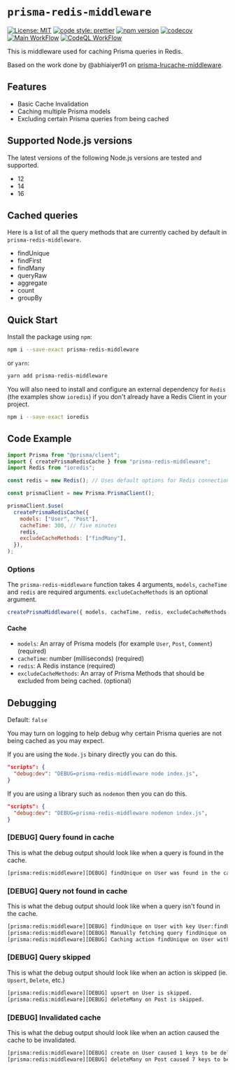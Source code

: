 # `prisma-redis-middleware`

[![License: MIT](https://img.shields.io/badge/License-MIT-blue.svg)](LICENSE.md)
[![code style: prettier](https://img.shields.io/badge/code_style-prettier-ff69b4.svg)](https://github.com/prettier/prettier)
[![npm version](https://badge.fury.io/js/prisma-redis-middleware.svg)](https://badge.fury.io/js/prisma-redis-middleware)
[![codecov](https://codecov.io/gh/Asjas/prisma-redis-middleware/branch/main/graph/badge.svg?token=6F6DDOSRK8)](https://codecov.io/gh/Asjas/prisma-redis-middleware)
[![Main WorkFlow](https://github.com/Asjas/prisma-redis-middleware/actions/workflows/main.yml/badge.svg)](https://github.com/Asjas/prisma-redis-middleware/actions/workflows/main.yml)
[![CodeQL WorkFlow](https://github.com/Asjas/prisma-redis-middleware/actions/workflows/codeql-analysis.yml/badge.svg)](https://github.com/Asjas/prisma-redis-middleware/actions/workflows/codeql-analysis.yml)

This is middleware used for caching Prisma queries in Redis.

Based on the work done by @abhiaiyer91 on
[prisma-lrucache-middleware](https://github.com/abhiaiyer91/prisma-lrucache-middleware).

## Features

- Basic Cache Invalidation
- Caching multiple Prisma models
- Excluding certain Prisma queries from being cached

## Supported Node.js versions

The latest versions of the following Node.js versions are tested and supported.

- 12
- 14
- 16

## Cached queries

Here is a list of all the query methods that are currently cached by default in `prisma-redis-middleware`.

- findUnique
- findFirst
- findMany
- queryRaw
- aggregate
- count
- groupBy

## Quick Start

Install the package using `npm`:

```sh
npm i --save-exact prisma-redis-middleware
```

or `yarn`:

```sh
yarn add prisma-redis-middleware
```

You will also need to install and configure an external dependency for `Redis` (the examples show `ioredis`) if you
don't already have a Redis Client in your project.

```sh
npm i --save-exact ioredis
```

## Code Example

```js
import Prisma from "@prisma/client";
import { createPrismaRedisCache } from "prisma-redis-middleware";
import Redis from "ioredis";

const redis = new Redis(); // Uses default options for Redis connection

const prismaClient = new Prisma.PrismaClient();

prismaClient.$use(
  createPrismaRedisCache({
    models: ["User", "Post"],
    cacheTime: 300, // five minutes
    redis,
    excludeCacheMethods: ["findMany"],
  }),
);
```

### Options

The `prisma-redis-middleware` function takes 4 arguments, `models`, `cacheTime` and `redis` are required arguments.
`excludeCacheMethods` is an optional argument.

```mjs
createPrismaMiddleware({ models, cacheTime, redis, excludeCacheMethods });
```

#### Cache

- `models`: An array of Prisma models (for example `User`, `Post`, `Comment`) (required)
- `cacheTime`: number (milliseconds) (required)
- `redis`: A Redis instance (required)
- `excludeCacheMethods`: An array of Prisma Methods that should be excluded from being cached. (optional)

## Debugging

Default: `false`

You may turn on logging to help debug why certain Prisma queries are not being cached as you may expect.

If you are using the `Node.js` binary directly you can do this.

```json
"scripts": {
  "debug:dev": "DEBUG=prisma-redis-middleware node index.js",
}
```

If you are using a library such as `nodemon` then you can do this.

```json
"scripts": {
  "debug:dev": "DEBUG=prisma-redis-middleware nodemon index.js",
}
```

### [DEBUG] Query found in cache

This is what the debug output should look like when a query is found in the cache.

```sh
[prisma:redis:middleware][DEBUG] findUnique on User was found in the cache with key User:findUnique:{"where":{"id":1}}.
```

### [DEBUG] Query not found in cache

This is what the debug output should look like when a query isn't found in the cache.

```sh
[prisma:redis:middleware][DEBUG] findUnique on User with key User:findUnique:{"where":{"id":1}} was not found in the cache.
[prisma:redis:middleware][DEBUG] Manually fetching query findUnique on User from the Prisma database.
[prisma:redis:middleware][DEBUG] Caching action findUnique on User with key User:findUnique:{"where":{"id":1}}.
```

### [DEBUG] Query skipped

This is what the debug output should look like when an action is skipped (ie. `Upsert`, `Delete`, etc.)

```sh
[prisma:redis:middleware][DEBUG] upsert on User is skipped.
[prisma:redis:middleware][DEBUG] deleteMany on Post is skipped.
```

### [DEBUG] Invalidated cache

This is what the debug output should look like when an action caused the cache to be invalidated.

```sh
[prisma:redis:middleware][DEBUG] create on User caused 1 keys to be deleted from cache.
[prisma:redis:middleware][DEBUG] deleteMany on Post caused 7 keys to be deleted from cache.
```
